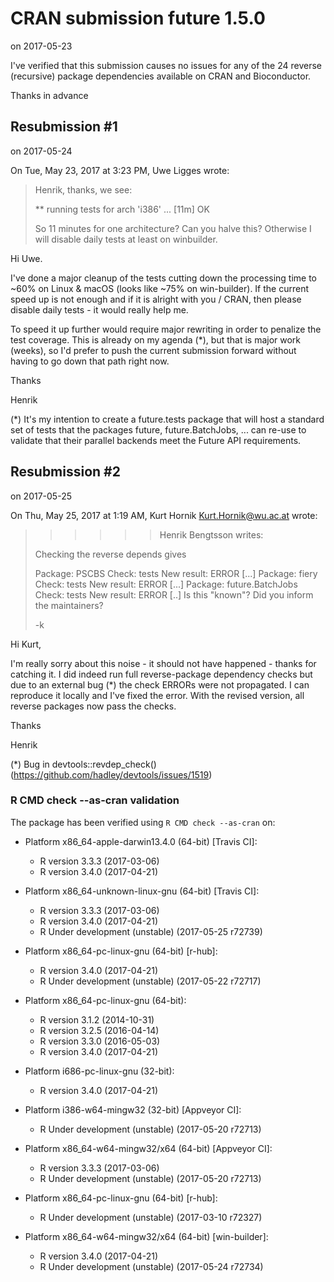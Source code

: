 # CRAN submission future 1.5.0

on 2017-05-23

I've verified that this submission causes no issues for any of the 24 reverse (recursive) package dependencies available on CRAN and Bioconductor.

Thanks in advance


## Resubmission #1

on 2017-05-24

On Tue, May 23, 2017 at 3:23 PM, Uwe Ligges wrote:
> Henrik, thanks, we see:
>
>
> ** running tests for
  arch 'i386' ... [11m] OK
>
> So 11 minutes for one architecture? Can you halve this?
> Otherwise I will disable daily tests at least on winbuilder.

Hi Uwe.

I've done a major cleanup of the tests cutting down the processing time to ~60% on Linux & macOS (looks like ~75% on win-builder). If the current speed up is not enough and if it is alright with you / CRAN, then please disable daily tests - it would really help me.

To speed it up further would require major rewriting in order to penalize the test coverage.  This is already on my agenda (*), but that is major work (weeks), so I'd prefer to push the current submission forward without having to go down that path right now.

Thanks

Henrik

(*) It's my intention to create a future.tests package that will host a standard set of tests that the packages future, future.BatchJobs, ... can re-use to validate that their parallel backends meet the Future API requirements.


## Resubmission #2

on 2017-05-25

On Thu, May 25, 2017 at 1:19 AM, Kurt Hornik <Kurt.Hornik@wu.ac.at> wrote:
>>>>>> Henrik Bengtsson writes:
>
> Checking the reverse depends gives
>
> Package: PSCBS
> Check: tests
> New result: ERROR
[...]
> Package: fiery
> Check: tests
> New result: ERROR
[...]
> Package: future.BatchJobs
> Check: tests
> New result: ERROR
[..]
> Is this "known"?  Did you inform the maintainers?
>
> -k

Hi Kurt,

I'm really sorry about this noise - it should not have happened - thanks for catching it.  I did indeed run full reverse-package dependency checks but due to an external bug (*) the check ERRORs were not propagated.  I can reproduce it locally and I've fixed the error.  With the revised version, all reverse packages now pass the checks.

Thanks

Henrik

(*) Bug in devtools::revdep_check() (https://github.com/hadley/devtools/issues/1519)


### R CMD check --as-cran validation

The package has been verified using `R CMD check --as-cran` on:

* Platform x86_64-apple-darwin13.4.0 (64-bit) [Travis CI]:
  - R version 3.3.3 (2017-03-06)
  - R version 3.4.0 (2017-04-21)
  
* Platform x86_64-unknown-linux-gnu (64-bit) [Travis CI]:
  - R version 3.3.3 (2017-03-06)
  - R version 3.4.0 (2017-04-21)
  - R Under development (unstable) (2017-05-25 r72739)

* Platform x86_64-pc-linux-gnu (64-bit) [r-hub]:
  - R version 3.4.0 (2017-04-21)
  - R Under development (unstable) (2017-05-22 r72717)

* Platform x86_64-pc-linux-gnu (64-bit):
  - R version 3.1.2 (2014-10-31)
  - R version 3.2.5 (2016-04-14)
  - R version 3.3.0 (2016-05-03)
  - R version 3.4.0 (2017-04-21)

* Platform i686-pc-linux-gnu (32-bit):
  - R version 3.4.0 (2017-04-21)

* Platform i386-w64-mingw32 (32-bit) [Appveyor CI]:
  - R Under development (unstable) (2017-05-20 r72713)

* Platform x86_64-w64-mingw32/x64 (64-bit) [Appveyor CI]:
  - R version 3.3.3 (2017-03-06)
  - R Under development (unstable) (2017-05-20 r72713)

* Platform x86_64-pc-linux-gnu (64-bit) [r-hub]:
  - R Under development (unstable) (2017-03-10 r72327)

* Platform x86_64-w64-mingw32/x64 (64-bit) [win-builder]:
  - R version 3.4.0 (2017-04-21)
  - R Under development (unstable) (2017-05-24 r72734)
